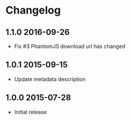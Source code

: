 # Changelog

## 1.1.0 2016-09-26

- Fix #3 PhantomJS download url has changed

## 1.0.1 2015-09-15

- Update metadata description

## 1.0.0 2015-07-28

- Initial release
